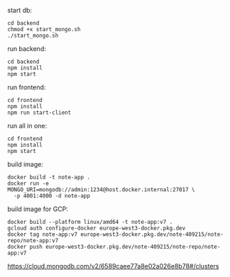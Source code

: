 

start db:
```shell
cd backend
chmod +x start_mongo.sh
./start_mongo.sh
```

run backend:
```shell
cd backend
npm install
npm start
```


run frontend:
```shell
cd frontend
npm install
npm run start-client
```

run all in one:
```shell
cd frontend
npm install
npm start
```


build image:
```shell
docker build -t note-app .
docker run -e MONGO_URI=mongodb://admin:1234@host.docker.internal:27017 \
  -p 4001:4000 -d note-app
 ```


build image for GCP:
```shell
docker build --platform linux/amd64 -t note-app:v7 .
gcloud auth configure-docker europe-west3-docker.pkg.dev
docker tag note-app:v7 europe-west3-docker.pkg.dev/note-409215/note-repo/note-app:v7
docker push europe-west3-docker.pkg.dev/note-409215/note-repo/note-app:v7
```

https://cloud.mongodb.com/v2/6589caee77a8e02a026e8b78#/clusters